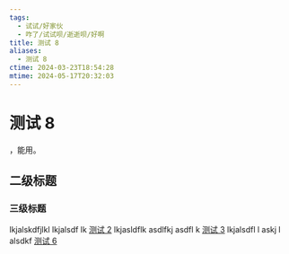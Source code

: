 ```yaml
---
tags:
  - 试试/好家伙
  - 咋了/试试呗/逝逝呗/好啊
title: 测试 8
aliases:
  - 测试 8
ctime: 2024-03-23T18:54:28
mtime: 2024-05-17T20:32:03
---
```


# 测试 8

，能用。

## 二级标题

### 三级标题

lkjalskdfjlkl lkjalsdf lk [测试 2](./20231227175913426.md) lkjasldflk asdlfkj asdfl k [测试 3](./20240101095959935.md) lkjalsdfl l askj l alsdkf [测试 6](./20240301233434899.md)
